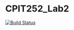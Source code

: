 # CPIT252_Lab2
[![Build Status](https://app.travis-ci.com/ReeNo1500/CPIT252_Lab2.svg?branch=main)](https://app.travis-ci.com/ReeNo1500/CPIT252_Lab2/CPIT252_2ndLab/lab2)

